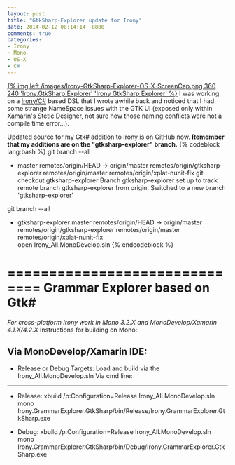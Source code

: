 ```yaml
---
layout: post
title: "GtkSharp-Explorer update for Irony"
date: 2014-02-12 08:14:14 -0800
comments: true
categories: 
- Irony
- Mono
- OS-X
- C#
---
```

[{% img left /images/Irony-GtkSharp-Explorer-OS-X-ScreenCap.png 360 240 'Irony.GtkSharp.Explorer' 'Irony GtkSharp Explorer' %}](/images/Irony-GtkSharp-Explorer-OS-X-ScreenCap.png) I was working on a [Irony/C#](https://irony.codeplex.com) based DSL that I wrote awhile back and noticed that I had some strange NameSpace issues with the GTK UI (exposed only within Xamarin's Stetic Designer, not sure how those naming conflicts were not a compile time error...).

Updated source for my Gtk# addition to Irony is on [GitHub](https://github.com/sushihangover/Irony) now. **Remember that my additions are on the "gtksharp-explorer" branch.**
{% codeblock lang:bash %}
git branch --all
* master
  remotes/origin/HEAD -> origin/master
  remotes/origin/gtksharp-explorer
  remotes/origin/master
  remotes/origin/xplat-nunit-fix
git checkout gtksharp-explorer
  Branch gtksharp-explorer set up to track remote branch gtksharp-explorer from origin.
  Switched to a new branch 'gtksharp-explorer'

git branch --all
* gtksharp-explorer
  master
  remotes/origin/HEAD -> origin/master
  remotes/origin/gtksharp-explorer
  remotes/origin/master
  remotes/origin/xplat-nunit-fix  
open Irony_All.MonoDevelop.sln 
{% endcodeblock %}  

==============================
Grammar Explorer based on Gtk#
==============================
*For cross-platform Irony work in Mono 3.2.X and MonoDevelop/Xamarin 4.1.X/4.2.X*
Instructions for building on Mono:

Via MonoDevelop/Xamarin IDE:
----------------------------
* Release or Debug Targets:
        Load and build via the Irony_All.MonoDevelop.sln
Via cmd line:
-----------------

* Release:
xbuild /p:Configuration=Release Irony_All.MonoDevelop.sln
mono Irony.GrammarExplorer.GtkSharp/bin/Release/Irony.GrammarExplorer.GtkSharp.exe

* Debug:
xbuild /p:Configuration=Release Irony_All.MonoDevelop.sln 
mono Irony.GrammarExplorer.GtkSharp/bin/Debug/Irony.GrammarExplorer.GtkSharp.exe
